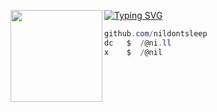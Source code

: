 [![Typing SVG](https://readme-typing-svg.herokuapp.com?font=Roboto+Mono&duration=200&color=FFFFFF&center=true&vCenter=true&lines=nil)](https://git.io/typing-svg)
<img align="left" src="https://upload.wikimedia.org/wikipedia/commons/thumb/c/c4/Joestar_Birthmark.svg/1024px-Joestar_Birthmark.svg.png" width="147"/> 

```csharp
github.com/nildontsleep
dc   $  /@ni.ll
x    $  /@nil
```
